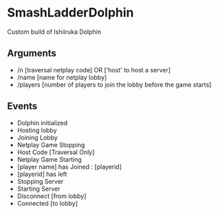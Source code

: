 # SmashLadderDolphin
Custom build of Ishiiruka Dolphin

## Arguments
- /n [traversal netplay code] OR ['host' to host a server]
- /name [name for netplay lobby]
- /players [number of players to join the lobby before the game starts]

## Events
- Dolphin initialized
- Hosting lobby
- Joining Lobby
- Netplay Game Stopping
- Host Code [Traversal Only]
- Netplay Game Starting
- [player name] has Joined : [playerid]
- [playerid] has left
- Stopping Server
- Starting Server
- Disconnect [from lobby]
- Connected [to lobby]
